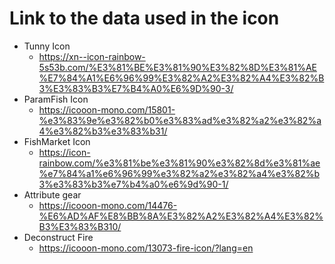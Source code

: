 # Link to the data used in the icon

- Tunny Icon
  - https://xn--icon-rainbow-5s53b.com/%E3%81%BE%E3%81%90%E3%82%8D%E3%81%AE%E7%84%A1%E6%96%99%E3%82%A2%E3%82%A4%E3%82%B3%E3%83%B3%E7%B4%A0%E6%9D%90-3/
- ParamFish Icon
  - https://icooon-mono.com/15801-%e3%83%9e%e3%82%b0%e3%83%ad%e3%82%a2%e3%82%a4%e3%82%b3%e3%83%b31/
- FishMarket Icon
  - https://icon-rainbow.com/%e3%81%be%e3%81%90%e3%82%8d%e3%81%ae%e7%84%a1%e6%96%99%e3%82%a2%e3%82%a4%e3%82%b3%e3%83%b3%e7%b4%a0%e6%9d%90-1/
- Attribute gear
  - https://icooon-mono.com/14476-%E6%AD%AF%E8%BB%8A%E3%82%A2%E3%82%A4%E3%82%B3%E3%83%B310/
- Deconstruct Fire
  - https://icooon-mono.com/13073-fire-icon/?lang=en